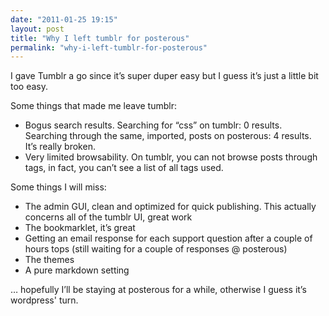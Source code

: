 ```yaml
---
date: "2011-01-25 19:15"
layout: post
title: "Why I left tumblr for posterous"
permalink: "why-i-left-tumblr-for-posterous"
---
```


I gave Tumblr a go since it’s super duper easy but I guess it’s just a little bit too easy.

Some things that made me leave tumblr:
<ul>
	<li>Bogus search results. Searching for “css” on tumblr: 0 results. Searching through the same, imported, posts on posterous: 4 results. It’s really broken.</li>
	<li>Very limited browsability. On tumblr, you can not browse posts through tags, in fact, you can’t see a list of all tags used.</li>
</ul>
Some things I will miss:
<ul>
	<li>The admin GUI, clean and optimized for quick publishing. This actually concerns all of the tumblr UI, great work</li>
	<li>The bookmarklet, it’s great</li>
	<li>Getting an email response for each support question after a couple of hours tops (still waiting for a couple of responses @ posterous)</li>
	<li>The themes</li>
	<li>A pure markdown setting</li>
</ul>
… hopefully I’ll be staying at posterous for a while, otherwise I guess it’s wordpress' turn.
